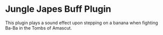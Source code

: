 # Jungle Japes Buff Plugin
This plugin plays a sound effect upon stepping on a banana when fighting Ba-Ba in the Tombs of Amascut. 